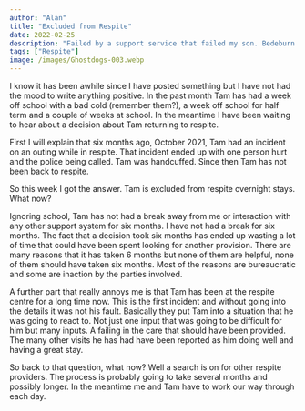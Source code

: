 ```yaml
---
author: "Alan"
title: "Excluded from Respite"
date: 2022-02-25
description: "Failed by a support service that failed my son. Bedeburn you should be ashamed."
tags: ["Respite"]
image: /images/Ghostdogs-003.webp
---
```


I know it has been awhile since I have posted something but I have not had the mood to write anything positive. In the past month Tam has had a week off school with a bad cold (remember them?), a week off school for half term and a couple of weeks at school. In the meantime I have been waiting to hear about a decision about Tam returning to respite.

First I will explain that six months ago, October 2021, Tam had an incident on an outing while in respite. That incident ended up with one person hurt and the police being called. Tam was handcuffed. Since then Tam has not been back to respite.

So this week I got the answer. Tam is excluded from respite overnight stays. What now?

Ignoring school, Tam has not had a break away from me or interaction with any other support system for six months. I have not had a break for six months. The fact that a decision took six months has ended up wasting a lot of time that could have been spent looking for another provision. There are many reasons that it has taken 6 months but none of them are helpful, none of them should have taken six months. Most of the reasons are bureaucratic and some are inaction by the parties involved.

A further part that really annoys me is that Tam has been at the respite centre for a long time now. This is the first incident and without going into the details it was not his fault. Basically they put Tam into a situation that he was going to react to. Not just one input that was going to be difficult for him but many inputs. A failing in the care that should have been provided. The many other visits he has had have been reported as him doing well and having a great stay. 

So back to that question, what now? Well a search is on for other respite providers. The process is probably going to take several months and possibly longer. In the meantime me and Tam have to work our way through each day. 

